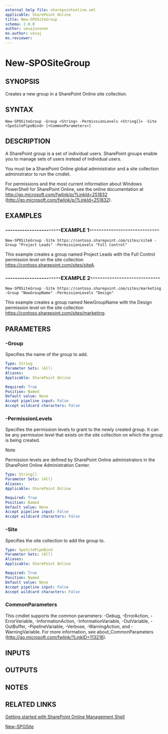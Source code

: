 ```yaml
---
external help file: sharepointonline.xml
applicable: SharePoint Online
title: New-SPOSiteGroup
schema: 2.0.0
author: vesajuvonen
ms.author: vesaj
ms.reviewer:
---
```


# New-SPOSiteGroup

## SYNOPSIS
Creates a new group in a SharePoint Online site collection.


## SYNTAX

```
New-SPOSiteGroup -Group <String> -PermissionLevels <String[]> -Site <SpoSitePipeBind> [<CommonParameters>]
```

## DESCRIPTION
A SharePoint group is a set of individual users.
SharePoint groups enable you to manage sets of users instead of individual users.

You must be a SharePoint Online global administrator and a site collection administrator to run the cmdlet.

For permissions and the most current information about Windows PowerShell for SharePoint Online, see the online documentation at http://go.microsoft.com/fwlink/p/?LinkId=251832 (http://go.microsoft.com/fwlink/p/?LinkId=251832).


## EXAMPLES

### -----------------------EXAMPLE 1-----------------------------
```
New-SPOSiteGroup -Site https://contoso.sharepoint.com/sites/siteA -Group "Project Leads" -PermissionLevels "Full Control"
```

This example creates a group named Project Leads with the Full Control permission level on the site collection https://contoso.sharepoint.com/sites/siteA.

### -----------------------EXAMPLE 2-----------------------------
```
New-SPOSiteGroup -Site https://contoso.sharepoint.com/sites/marketing -Group "NewGroupName" -PermissionLevels "Design"
```
This example creates a group named NewGroupName with the Design permission level on the site collection https://contoso.sharepoint.com/sites/marketing.


## PARAMETERS

### -Group
Specifies the name of the group to add.


```yaml
Type: String
Parameter Sets: (All)
Aliases: 
Applicable: SharePoint Online

Required: True
Position: Named
Default value: None
Accept pipeline input: False
Accept wildcard characters: False
```

### -PermissionLevels
Specifies the permission levels to grant to the newly created group. It can be any permission level that exists on the site collection on which the group is being created.

> [!NOTE] 
> Permission levels are defined by SharePoint Online administrators in the SharePoint Online Administration Center.  


```yaml
Type: String[]
Parameter Sets: (All)
Aliases: 
Applicable: SharePoint Online

Required: True
Position: Named
Default value: None
Accept pipeline input: False
Accept wildcard characters: False
```

### -Site
Specifies the site collection to add the group to.


```yaml
Type: SpoSitePipeBind
Parameter Sets: (All)
Aliases: 
Applicable: SharePoint Online

Required: True
Position: Named
Default value: None
Accept pipeline input: False
Accept wildcard characters: False
```

### CommonParameters
This cmdlet supports the common parameters: -Debug, -ErrorAction, -ErrorVariable, -InformationAction, -InformationVariable, -OutVariable, -OutBuffer, -PipelineVariable, -Verbose, -WarningAction, and -WarningVariable. For more information, see about_CommonParameters (http://go.microsoft.com/fwlink/?LinkID=113216).

## INPUTS

## OUTPUTS

## NOTES

## RELATED LINKS

[Getting started with SharePoint Online Management Shell](https://docs.microsoft.com/powershell/sharepoint/sharepoint-online/connect-sharepoint-online?view=sharepoint-ps)

[New-SPOSite](New-SPOSite.md)
